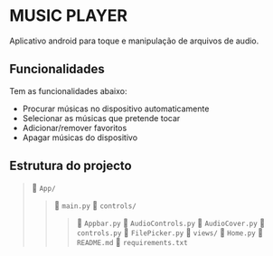 # MUSIC PLAYER

Aplicativo android para toque e manipulação de arquivos de audio.

## Funcionalidades
Tem as funcionalidades abaixo:
- Procurar músicas no dispositivo automaticamente
- Selecionar as músicas que pretende tocar
- Adicionar/remover favoritos
- Apagar músicas do dispositivo

## Estrutura do projecto
> 📂 `App/`
>> 📄 `main.py`
>> 📂 `controls/`
>>> 📄 `Appbar.py`
>>> 📄 `AudioControls.py`
>>> 📄 `AudioCover.py`
>>> 📄 `controls.py`
>>> 📄 `FilePicker.py`
>> 📂 `views/`
>>> 📄 `Home.py`
> 📄 `README.md`
> 📄 `requirements.txt`